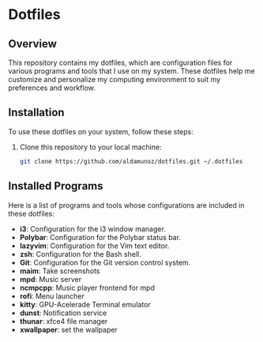 # Dotfiles

## Overview

This repository contains my dotfiles, which are configuration files for various programs and tools that I use on my system. These dotfiles help me customize and personalize my computing environment to suit my preferences and workflow.

## Installation

To use these dotfiles on your system, follow these steps:

1. Clone this repository to your local machine:

   ```bash
   git clone https://github.com/aldamunoz/dotfiles.git ~/.dotfiles
   ```

## Installed Programs

Here is a list of programs and tools whose configurations are included in these dotfiles:

- **i3**: Configuration for the i3 window manager.
- **Polybar**: Configuration for the Polybar status bar.
- **lazyvim**: Configuration for the Vim text editor.
- **zsh**: Configuration for the Bash shell.
- **Git**: Configuration for the Git version control system.
- **maim**: Take screenshots
- **mpd**: Music server
- **ncmpcpp**: Music player frontend for mpd
- **rofi**: Menu launcher
- **kitty**: GPU-Acelerade Terminal emulator
- **dunst**: Notification service
- **thunar**: xfce4 file manager
- **xwallpaper**: set the wallpaper
